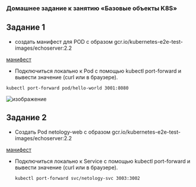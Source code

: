 ### Домашнее задание к занятию «Базовые объекты K8S»
## Задание 1
   - создать манифест для POD с образом gcr.io/kubernetes-e2e-test-images/echoserver:2.2

[манифест](pod-echo.yaml)
    

   - Подключиться локально к Pod с помощью kubectl port-forward и вывести значение (curl или в браузере).

   ``` kubectl port-forward pod/hello-world 3001:8080 ```

![изображение](https://github.com/user-attachments/assets/ef949075-416b-428a-83e0-e5834e800a2f)


## Задание 2

  - Создать Pod netology-web с образом gcr.io/kubernetes-e2e-test-images/echoserver:2.2

[манифест](pod-web.yaml)


  - Подключиться локально к Service с помощью kubectl port-forward и вывести значение (curl или в браузере).

     ``` kubectl port-forward svc/netology-svc 3003:3002 ```
